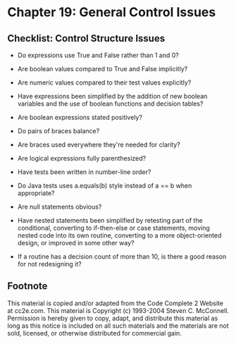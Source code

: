 Chapter 19: General Control Issues
==================================

Checklist: Control Structure Issues
-----------------------------------

- Do expressions use True and False rather than 1 and 0?

- Are boolean values compared to True and False implicitly?

- Are numeric values compared to their test values explicitly?

- Have expressions been simplified by the addition of new boolean
  variables and the use of boolean functions and decision tables?

- Are boolean expressions stated positively?

- Do pairs of braces balance?

- Are braces used everywhere they're needed for clarity?

- Are logical expressions fully parenthesized?

- Have tests been written in number-line order?

- Do Java tests uses a.equals(b) style instead of a == b when
  appropriate?

- Are null statements obvious?

- Have nested statements been simplified by retesting part of the
  conditional, converting to if-then-else or case statements, moving
  nested code into its own routine, converting to a more
  object-oriented design, or improved in some other way?

- If a routine has a decision count of more than 10, is there a good
  reason for not redesigning it?


Footnote
--------
This material is copied and/or adapted from the Code Complete 2
Website at cc2e.com. This material is Copyright (c) 1993-2004 Steven
C. McConnell. Permission is hereby given to copy, adapt, and
distribute this material as long as this notice is included on all
such materials and the materials are not sold, licensed, or otherwise
distributed for commercial gain.
